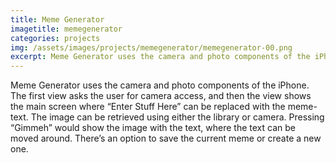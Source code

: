 ```yaml
---
title: Meme Generator
imagetitle: memegenerator
categories: projects
img: /assets/images/projects/memegenerator/memegenerator-00.png
excerpt: Meme Generator uses the camera and photo components of the iPhone. The first view asks the user for camera access, and then the view shows the main screen where “Enter Stuff Here” can be replaced with the meme-text.
---
```


Meme Generator uses the camera and photo components of the iPhone. The first view asks the user for camera access, and then the view shows the main screen where “Enter Stuff Here” can be replaced with the meme-text. The image can be retrieved using either the library or camera. Pressing “Gimmeh” would show the image with the text, where the text can be moved around. There’s an option to save the current meme or create a new one.
